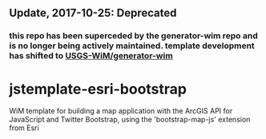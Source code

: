 ## Update, 2017-10-25: Deprecated 

### this repo has been superceded by the generator-wim repo and is no longer being actively maintained. template development has shifted to [USGS-WiM/generator-wim](https://github.com/USGS-WiM/generator-wim)

# jstemplate-esri-bootstrap
WiM template for building a map application with the ArcGIS API for JavaScript and Twitter Bootstrap, using the 'bootstrap-map-js' extension from Esri
